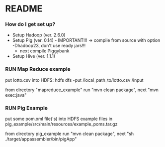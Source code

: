 # README #

### How do I get set up? ###

* Setup Hadoop (ver. 2.6.0)
* Setup Pig (ver. 0.14) - IMPORTANT!!! -> compile from source with option -Dhadoop23, don't use ready jars!!!
   - next compile Piggybank
* Setup Hive (ver. 1.1.1)


### RUN Map Reduce example ###

put lotto.csv into HDFS:
hdfs dfs -put /local_path_to/lotto.csv /input

from directory "mapreduce_example" run "mvn clean package",
next "mvn exec:java"


### RUN Pig Example ###

put some pom.xml file('s) into HDFS
example files in pig_example/src/main/resources/example_poms.tar.gz

from directory pig_example run "mvn clean package",
next "sh ./target/appassembler/bin/pigApp"

